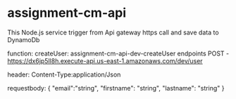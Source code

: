 # assignment-cm-api
This Node.js service trigger from Api gateway https call and save data to DynamoDb

function:
createUser: assignment-cm-api-dev-createUser
endpoints
  POST - https://dx6jp5ll8h.execute-api.us-east-1.amazonaws.com/dev/user

header:
Content-Type:application/Json

requestbody:
{
    "email":"string",
    "firstname": "string",
    "lastname": "string"
}